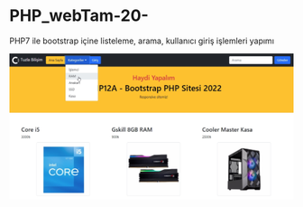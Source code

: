 # PHP_webTam-20-
 
 PHP7 ile bootstrap içine listeleme, arama, kullanıcı giriş işlemleri yapımı
 
![](https://github.com/tbagriyanik/PHP7_webTam-20-/blob/main/Screen%20Shot%2005-16-22%20at%2009.31%20PM.JPG) 
